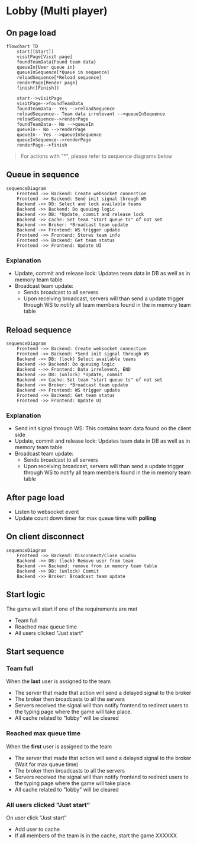 # Lobby (Multi player)
## On page load
```mermaid
flowchart TD
    start([Start])
    visitPage[Visit page] 
    foundTeamData{Found team data} 
    queueIn{User queue in} 
    queueInSequence[*Queue in sequence] 
    reloadSequence[*Reload sequence] 
    renderPage[Render page]
    finish([Finish])

    start-->visitPage
    visitPage-->foundTeamData
    foundTeamData-- Yes -->reloadSequence
    reloadSequence-- Team data irrelevant -->queueInSequence
    reloadSequence-->renderPage
    foundTeamData-- No -->queueIn
    queueIn-- No -->renderPage
    queueIn-- Yes -->queueInSequence
    queueInSequence-->renderPage
    renderPage-->finish
```
> For actions with "*", please refer to sequence diagrams below

## Queue in sequence
```mermaid
sequenceDiagram
    Frontend ->> Backend: Create websocket connection 
    Frontend ->> Backend: Send init signal through WS
    Backend ->> DB: Select and lock available teams 
    Backend ->> Backend: Do queuing logic
    Backend ->> DB: *Update, commit and release lock
    Backend ->> Cache: Set team "start queue ts" of not set
    Backend ->> Broker: *Broadcast team update
    Backend ->> Frontend: WS trigger update
    Frontend ->> Frontend: Stores team info
    Frontend ->> Backend: Get team status
    Frontend ->> Frontend: Update UI
```
### Explanation
- Update, commit and release lock: Updates team data in DB as well as in memory team table
- Broadcast team update: 
    - Sends broadcast to all servers
    - Upon receiving broadcast, servers will than send a update trigger through WS to notify all team members found in the in memory team table

## Reload sequence
```mermaid
sequenceDiagram
    Frontend ->> Backend: Create websocket connection 
    Frontend ->> Backend: *Send init signal through WS
    Backend ->> DB: (lock) Select available teams 
    Backend ->> Backend: Do queuing logic
    Backend -->> Frontend: Data irrelevent, END
    Backend ->> DB: (unlock) *Update, commit
    Backend ->> Cache: Set team "start queue ts" of not set
    Backend ->> Broker: *Broadcast team update
    Backend ->> Frontend: WS trigger update
    Frontend ->> Backend: Get team status
    Frontend ->> Frontend: Update UI
```
### Explanation
- Send init signal through WS: This contains team data found on the client side
- Update, commit and release lock: Updates team data in DB as well as in memory team table
- Broadcast team update: 
    - Sends broadcast to all servers
    - Upon receiving broadcast, servers will than send a update trigger through WS to notify all team members found in the in memory team table

## After page load
- Listen to websocket event
- Update count down timer for max queue time with **polling**

## On client disconnect
```mermaid
sequenceDiagram
    Frontend ->> Backend: Disconnect/Close window
    Backend ->> DB: (lock) Remove user from team
    Backend ->> Backend: remove from in memory team table 
    Backend ->> DB: (unlock) Commit
    Backend ->> Broker: Broadcast team update
```

## Start logic
The game will start if one of the requirements are met
- Team full
- Reached max queue time
- All users clicked "Just start"

## Start sequence
### Team full
When the **last** user is assigned to the team
- The server that made that action will send a delayed signal to the broker
- The broker then broadcasts to all the servers
- Servers received the signal will than notify frontend to redirect users to the typing page where the game will take place.
- All cache related to "lobby" will be cleared

### Reached max queue time
When the **first** user is assigned to the team
- The server that made that action will send a delayed signal to the broker (Wait for max queue time)
- The broker then broadcasts to all the servers
- Servers received the signal will than notify frontend to redirect users to the typing page where the game will take place.
- All cache related to "lobby" will be cleared

### All users clicked "Just start"
On user click "Just start"
- Add user to cache
- If all members of the team is in the cache, start the game
XXXXXX
